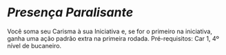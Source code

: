 # *Presença Paralisante*

Você soma seu Carisma à sua Iniciativa e, se for o primeiro na iniciativa, ganha uma ação padrão extra na primeira rodada. Pré-requisitos: Car 1, 4º nível de bucaneiro.